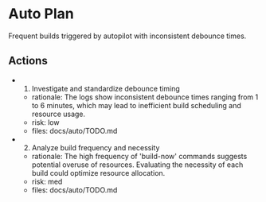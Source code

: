 # Auto Plan

Frequent builds triggered by autopilot with inconsistent debounce times.

## Actions
- 1. Investigate and standardize debounce timing
  - rationale: The logs show inconsistent debounce times ranging from 1 to 6 minutes, which may lead to inefficient build scheduling and resource usage.
  - risk: low
  - files: docs/auto/TODO.md
- 2. Analyze build frequency and necessity
  - rationale: The high frequency of 'build-now' commands suggests potential overuse of resources. Evaluating the necessity of each build could optimize resource allocation.
  - risk: med
  - files: docs/auto/TODO.md